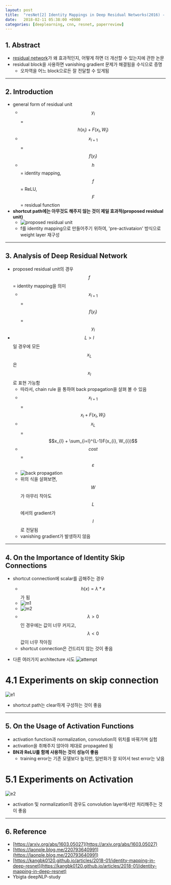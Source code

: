 ```yaml
---
layout: post
title:  "resNet[2] Identity Mappings in Deep Residual Networks(2016) - Review"
date:   2018-02-11 05:38:00 +0900
categories: [deeplearning, cnn, resnet, paperreview]
---
```


## 1. Abstract
- [residual network](https://hwkim94.github.io/cnn/deeplearning/paperreview/2018/02/10/resNet1.html)가 왜 효과적인지, 어떻게 하면 더 개선할 수 있는지에 관한 논문
- residual block을 사용하면 vanishing gradient 문제가 해결됨을 수식으로 증명
    - 오차역을 어느 block으로든 잘 전달할 수 있게됨

-----

## 2. Introduction
- general form of residual unit
    - $${y_{l}}$$ = $$h({x_{l}}) + F({x_{l},{W_{l}}})$$
    - $${x_{l+1}}$$ = $$f({y_{l}})$$
    - $$h$$ = identity mapping, $$f$$ = ReLU, $$F$$ = residual function
- **shortcut path에는 아무것도 해주지 않는 것이 제일 효과적(proposed residual unit)**
    - ![proposed residual unit](https://files.slack.com/files-pri/T1J7SCHU7-F979T2QDB/1.png?pub_secret=fae8a5d0a6)
    - f를 identity mapping으로 만들어주기 위하여, 'pre-activataion' 방식으로 weight layer 재구성

-----

## 3. Analysis of Deep Residual Network
- proposed residual unit의 경우 $$f$$ = identity mapping을 의미
    - $${x_{l+1}}$$ = $$f({y_{l}})$$ = $${y_{l}}$$
- $$L > l$$ 일 경우에 모든 $${x_{L}}$$은 $${x_{l}}$$로 표현 가능함
    - 따라서, chain rule 을 통하여 back propagation을 살펴 볼 수 있음
    - $${x_{l+1}}$$  = $${x_{l}} + F({x_{l},{W_{l}}})$$
    - $$x_{L}$$ = $$x_{l} + \sum_{i=l}^{L-1}F(x_{i}, W_{i})$$
    - $$cost$$ = $$\varepsilon$$
    - ![back propagation](https://files.slack.com/files-pri/T1J7SCHU7-F9881H5PH/2.png?pub_secret=f7b8140a30) 
    - 위의 식을 살펴보면, $$W$$가 아무리 작아도 $$L$$에서의 gradient가 $$l$$로 전달됨
    - vanishing gradient가 발생하지 않음

-----

## 4. On the Importance of Identity Skip Connections
- shortcut connection에 scalar를 곱해주는 경우
    - $$h(x) = \lambda * x$$ 가 됨
    - ![m1](https://files.slack.com/files-pri/T1J7SCHU7-F96GZEGD6/3.png?pub_secret=7a0282b83a)
    - ![m2](https://files.slack.com/files-pri/T1J7SCHU7-F97A8URDK/4.png?pub_secret=d5a7adb7e8) 
    - $$\lambda > 0 $$ 인 경우에는 값이 너무 커지고, $$\lambda < 0 $$ 값이 너무 작아짐
    - shortcut connection은 건드리지 않는 것이 좋음

- 다른 여러가지 architecture 시도
![attempt](https://files.slack.com/files-pri/T1J7SCHU7-F9767CQ12/other.png?pub_secret=1aac648e18)

# 4.1 Experiments on skip connection
![e1](https://files.slack.com/files-pri/T1J7SCHU7-F973VBV0B/e1.png?pub_secret=f6a79436ae)
- shortcut path는 clear하게 구성하는 것이 좋음

-----

## 5. On the Usage of Activation Functions
- activation function과 normalization, convolution의 위치를 바꿔가며 실험
- activation을 취해주지 않아야 제대로 propagated 됨
- **BN과 ReLU를 함께 사용하는 것이 성능이 좋음**
    - training error는 기존 모델보다 높지만, 일반화가 잘 되어서 test error는 낮음

# 5.1 Experiments on Activation
![e2](https://files.slack.com/files-pri/T1J7SCHU7-F973VBV0B/e1.png?pub_secret=f6a79436ae)
- activation 및 normalization의 경우도 convolution layer에서만 처리해주는 것이 좋음


-----

## 6. Reference
- [https://arxiv.org/abs/1603.05027](https://arxiv.org/abs/1603.05027)
- [https://laonple.blog.me/220793640991](https://laonple.blog.me/220793640991)
- [https://kangbk0120.github.io/articles/2018-01/identity-mapping-in-deep-resnet](https://kangbk0120.github.io/articles/2018-01/identity-mapping-in-deep-resnet)
- Ybigta deepNLP-study
